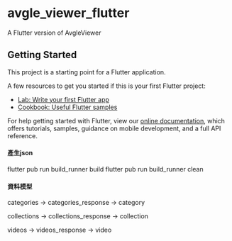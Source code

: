 # avgle_viewer_flutter

A Flutter version of AvgleViewer

## Getting Started

This project is a starting point for a Flutter application.

A few resources to get you started if this is your first Flutter project:

- [Lab: Write your first Flutter app](https://flutter.dev/docs/get-started/codelab)
- [Cookbook: Useful Flutter samples](https://flutter.dev/docs/cookbook)

For help getting started with Flutter, view our
[online documentation](https://flutter.dev/docs), which offers tutorials,
samples, guidance on mobile development, and a full API reference.


#### 產生json
flutter pub run build_runner build
flutter pub run build_runner clean

#### 資料模型
categories -> categories_response -> category

collections -> collections_response -> collection

videos -> videos_response -> video